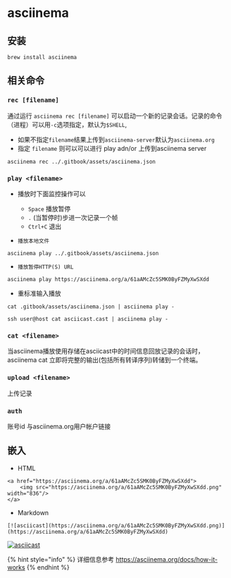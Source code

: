 # asciinema

## 安装

```
brew install asciinema
```

## 相关命令 

### `rec [filename]`

通过运行 `asciinema rec [filename]` 可以启动一个新的记录会话。记录的命令（进程）可以用`-c`选项指定，默认为`$SHELL`,

- 如果不指定`filename`结果上传到`asciinema-server`默认为`asciinema.org`
- 指定 `filename` 则可以可以进行 play <filename> adn/or 上传到asciinema server

```
asciinema rec ../.gitbook/assets/asciinema.json
```

### `play <filename>`

- 播放时下面监控操作可以
    - `Space` 播放暂停
    - `.` (当暂停时)步进一次记录一个帧
    - `Ctrl+C` 退出

- `播放本地文件`

```
asciinema play ../.gitbook/assets/asciinema.json
```

- `播放暂停HTTP(S) URL`

```
asciinema play https://asciinema.org/a/61aAMcZc5SMK0ByFZMyXwSXdd
```

- 重标准输入播放

```
cat .gitbook/assets/asciinema.json | asciinema play -

ssh user@host cat asciicast.cast | asciinema play -
```

### `cat <filename>`

当asciinema播放<filename>使用存储在asciicast中的时间信息回放记录的会话时，asciinema cat <filename>立即将完整的输出(包括所有转译序列)转储到一个终端。


### `upload <filename>`

上传记录

### `auth`

账号id 与asciinema.org用户帐户链接


## 嵌入


- HTML

```
<a href="https://asciinema.org/a/61aAMcZc5SMK0ByFZMyXwSXdd">
	<img src="https://asciinema.org/a/61aAMcZc5SMK0ByFZMyXwSXdd.png" width="836"/>
</a>
```

- Markdown

```
[![asciicast](https://asciinema.org/a/61aAMcZc5SMK0ByFZMyXwSXdd.png)](https://asciinema.org/a/61aAMcZc5SMK0ByFZMyXwSXdd)
```

[![asciicast](https://asciinema.org/a/61aAMcZc5SMK0ByFZMyXwSXdd.png)](https://asciinema.org/a/61aAMcZc5SMK0ByFZMyXwSXdd)


{% hint style="info" %}
详细信息参考 https://asciinema.org/docs/how-it-works
{% endhint %}
